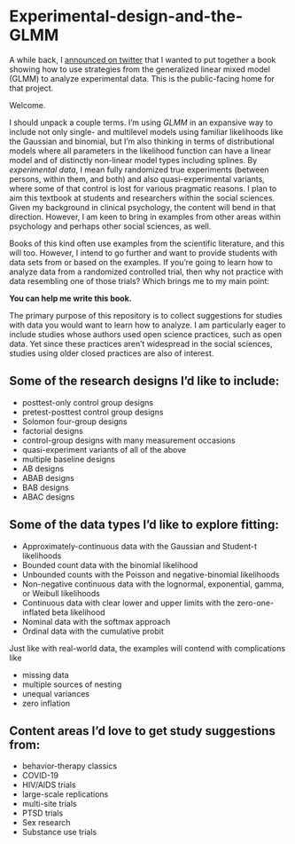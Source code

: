 # Experimental-design-and-the-GLMM

A while back, I [announced on twitter](https://twitter.com/SolomonKurz/status/1464274116341641228) that I wanted to put together a book showing how to use strategies from the generalized linear mixed model (GLMM) to analyze experimental data. This is the public-facing home for that project.

Welcome.

I should unpack a couple terms. I’m using *GLMM* in an expansive way to include not only single- and multilevel models using familiar likelihoods like the Gaussian and binomial, but I’m also thinking in terms of distributional models where all parameters in the likelihood function can have a linear model and of distinctly non-linear model types including splines. By *experimental data*, I mean fully randomized true experiments (between persons, within them, and both) and also quasi-experimental variants, where some of that control is lost for various pragmatic reasons. I plan to aim this textbook at students and researchers within the social sciences. Given my background in clinical psychology, the content will bend in that direction. However, I am keen to bring in examples from other areas within psychology and perhaps other social sciences, as well.

Books of this kind often use examples from the scientific literature, and this will too. However, I intend to go further and want to provide students with data sets from or based on the examples. If you’re going to learn how to analyze data from a randomized controlled trial, then why not practice with data resembling one of those trials? Which brings me to my main point:

**You can help me write this book.**

The primary purpose of this repository is to collect suggestions for studies with data you would want to learn how to analyze. I am particularly eager to include studies whose authors used open science practices, such as open data. Yet since these practices aren’t widespread in the social sciences, studies using older closed practices are also of interest.

## Some of the research designs I’d like to include:

* posttest-only control group designs
* pretest-posttest control group designs
* Solomon four-group designs
* factorial designs
* control-group designs with many measurement occasions
* quasi-experiment variants of all of the above
* multiple baseline designs
* AB designs
* ABAB designs
* BAB designs
* ABAC designs

## Some of the data types I’d like to explore fitting:

* Approximately-continuous data with the Gaussian and Student-t likelihoods
* Bounded count data with the binomial likelihood
* Unbounded counts with the Poisson and negative-binomial likelihoods
* Non-negative continuous data with the lognormal, exponential, gamma, or Weibull likelihoods
* Continuous data with clear lower and upper limits with the zero-one-inflated beta likelihood
* Nominal data with the softmax approach
* Ordinal data with the cumulative probit

Just like with real-world data, the examples will contend with complications like
* missing data
* multiple sources of nesting
* unequal variances
* zero inflation

## Content areas I’d love to get study suggestions from:

* behavior-therapy classics
* COVID-19
* HIV/AIDS trials
* large-scale replications
* multi-site trials
* PTSD trials
* Sex research
* Substance use trials

